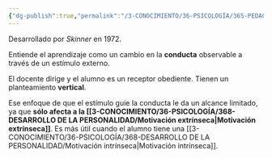 ```yaml
---
{"dg-publish":true,"permalink":"/3-CONOCIMIENTO/36-PSICOLOGÍA/365-PEDAGOGÍA/Conductismo/"}
---
```


Desarrollado por *Skinner* en 1972.

Entiende el aprendizaje como un cambio en la **conducta** observable a través de un estímulo externo.

El docente dirige y el alumno es un receptor obediente. Tienen un planteamiento **vertical**.

Ese enfoque de que el estímulo guíe la conducta le da un alcance limitado, ya que **sólo afecta a la [[3-CONOCIMIENTO/36-PSICOLOGÍA/368-DESARROLLO DE LA PERSONALIDAD/Motivación extrínseca\|Motivación extrínseca]]**. Es más útil cuando el alumno tiene una  [[3-CONOCIMIENTO/36-PSICOLOGÍA/368-DESARROLLO DE LA PERSONALIDAD/Motivación intrínseca\|Motivación intrínseca]].